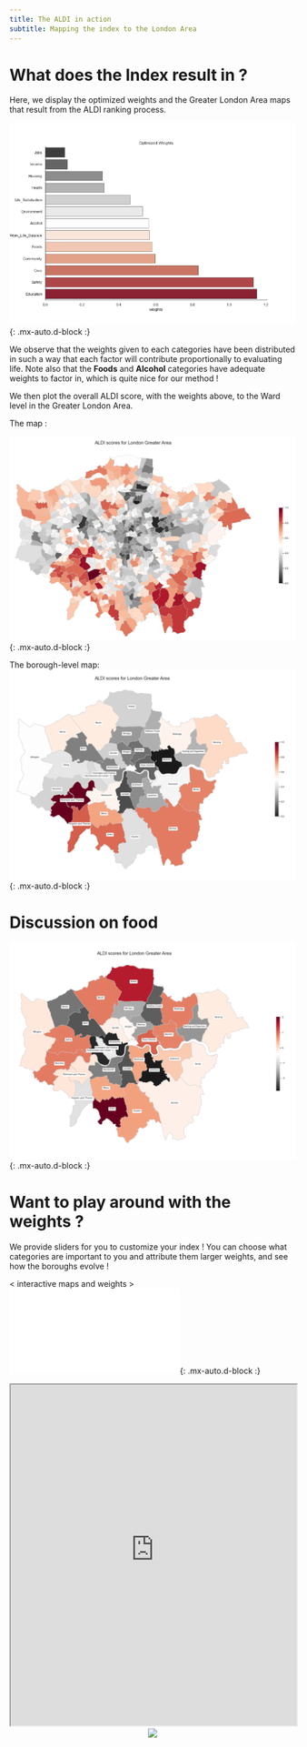```yaml
---
title: The ALDI in action 
subtitle: Mapping the index to the London Area
---
```


# What does the Index result in ? 

Here, we display the optimized weights and the Greater London Area maps that result from the ALDI ranking process. 

![weights](./assets/img/weigths.png){: .mx-auto.d-block :}

We observe that the weights given to each categories have been distributed in such a way that each factor will contribute proportionally to evaluating life. Note also that the **Foods** and **Alcohol** categories have adequate weights to factor in, which is quite nice for our method ! 

We then plot the overall ALDI score, with the weights above, to the Ward level in the Greater London Area.

The map :

![ward map](./assets/img/ALDI_ward_map.png){: .mx-auto.d-block :}



The borough-level map:
![borough map](./assets/img/ALDI_borough_map.png){: .mx-auto.d-block :}

# Discussion on food 

![borough food map](./assets/img/ALDI_borough_map_foods.png){: .mx-auto.d-block :}

# Want to play around with the weights  ?

We provide sliders for you to customize your index ! You can choose what categories are important to you and attribute them larger weights, and see how the boroughs evolve !

< interactive maps and weights > 
![interactive_map](./assets/img/map.html){: .mx-auto.d-block :}

<iframe
  src="https://raw.githubusercontent.com/charlyneburki/The-ALDI/master/assets/img/map.html"
  style="width:100%; height:600px;"
></iframe>

<div align="center">
  <img src="https://raw.githubusercontent.com/charlyneburki/The-ALDI/master/assets/img/map.html" height="100" />

</div>
